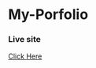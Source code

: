 # My-Porfolio
### Live site
<a href="https://biswajit-debnath.github.io/My-Porfolio">Click Here</a>
